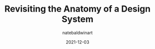---
author: natebaldwinart
date: 2021-12-03
draft: true
publisher: uxdesigncc
tags:
  - design-systems
  - meta
target_url: https://uxdesign.cc/revisiting-the-anatomy-of-a-design-system-744baef1ba65
title: Revisiting the Anatomy of a Design System
---
